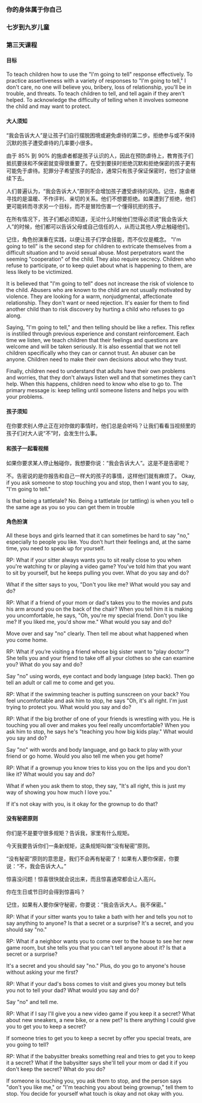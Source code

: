 ### 你的身体属于你自己

### 七岁到九岁儿童

### 第三天课程

#### 目标

To  teach  children how to use the "I'm  going to tell" response  effectively. 
To  practice  assertiveness  with  a variety  of responses  to "I'm  going to tell,"
I don't care,
no one will believe you, 
bribery,
loss of relationship,
you'll be in trouble, and 
threats.
To teach children to tell, and tell again if they aren't helped.
To acknowledge the difficulty of telling when it involves someone the child and may want to protect.

#### 大人须知

“我会告诉大人”是让孩子们自行摆脱困境或避免虐待的第二步。拒绝参与或不保持沉默的孩子遭受虐待的几率要小很多。

由于 85% 到 90% 的施虐者都是孩子认识的人，因此在预防虐待上，教育孩子们抵抗要挟和不保密就变得很重要了。在受到要挟时拒绝沉默和拒绝保密的孩子更有可能免于虐待。犯罪分子希望孩子的配合，通常只有孩子保证保密时，他们才会继续下去。

人们普遍认为，“我会告诉大人”原则不会增加孩子遭受虐待的风险。记住，施虐者寻找的是温暖、不作评判、亲切的关系。他们不想要拒绝。如果遭到了拒绝，他们更可能转而寻求另一个目标，而不是冒险伤害一个懂得抗拒的孩子。

在所有情况下，孩子们都必须知道，无论什么时候他们觉得必须说“我会告诉大人”的时候，他们都可以告诉父母或自己信任的人，从而让其他人停止触碰他们。

记住，角色扮演重在实践，以便让孩子们学会技能，而不仅仅是概念。
"I'm going to tell" is the second step for children to extricate themselves from a difficult situation and to avoid sexual abuse. Most perpetrators want the seeming "cooperation" of the child. They also require secrecy. Children who refuse to participate, or to keep quiet about what is happening to them, are less likely to be victimized.

It is believed that "I'm going to tell" does not increase the risk of violence to the child. Abusers who are known to the child are not usually motivated by violence. They are looking for a warm, nonjudgmental, affectionate relationship. They don't want or need rejection. It's easier for them to find another child than to risk discovery by hurting a child who refuses to go along.

Saying, "I'm going to tell," and then telling should be like a reflex. This reflex is instilled through previous experience and constant reinforcement. Each time we listen, we teach children that their feelings and questions are welcome and will be taken seriously. It is also essential that we not tell children specifically who they can or cannot trust. An abuser can be anyone. Children need to make their own decisions about     who they trust.

Finally, children need to understand that adults have their own problems and worries, that they don't always listen well and that sometimes they can't help. When this happens, children need to know who else to go to. The primary message is: keep telling until someone listens and helps you with your problems.

#### 孩子须知

在你要求别人停止正在对你做的事情时，他们总是会听吗？让我们看看当视频里的孩子们对大人说“不”时，会发生什么事。

#### 和孩子一起看视频

如果你要求某人停止触碰你，我想要你说：“我会告诉大人”。这是不是告密呢？

不。告密说的是你报告和自己一样大的孩子的事情，这样他们就有麻烦了。
Okay, if you ask someone to stop touching you and stop, then I want you to say, "I'm  going to tell."

Is that being a tattletale?    No. Being a tattletale (or tattling) is when you tell o the same age as you so you can get them in trouble

#### 角色扮演

All these boys and girls learned that it can sometimes be hard to say "no," especially to people you like. You don’t hurt their feelings and, at the same time, you need to speak up for yourself.

RP:  What if your sitter always wants you to sit really close to you when you're watching tv or playing a video game?  You've told him that you want to sit by yourself, but he keeps pulling you over.  What do you say and do?

What if the sitter says to you, "Don't you like me? What would you say and  do?

RP:   What if a friend of your mom or dad's takes you to the movies and puts his arm around you on the back of the chair?   When you tell him it is making you uncomfortable, he says, "Oh, you're my special friend.   Don't you like me? If you liked me, you'd show me." What would you say and do?

Move over and say "no"   clearly.  Then tell me about what happened when you come home.

RP:   What if you’re visiting a friend whose big sister want to “play doctor”? She tells you and your friend to take off all your clothes so she can examine you?   What do you say and do?

Say "no" using words, eye contact and body language (step back).   Then go tell an adult or call  me to come and get you.

RP:   What if the swimming teacher is putting sunscreen on your back? You feel uncomfortable and ask him to stop, he says "Oh, it's all right.   I'm just trying to protect you.  What would you say and do?

 RP:   What if the big brother of one of your friends is wrestling with you. He is touching you all over and makes you feel really uncomfortable? When you ask him to stop, he says he's "teaching you how big kids play." What would you say and do?

Say "no" with words and body language, and go back to play with your friend or go home.  Would you also tell me when you get home?

RP:   What if a grownup you know tries to kiss you on the lips and you don't like it?   What would you say and do?

What if when you ask them to stop, they say, "It's all right, this is just my way of showing you how much I love you."

If it's not okay with you, is it okay for the grownup to do that?

#### 没有秘密原则

你们是不是要守很多规矩？告诉我，家里有什么规矩。

今天我要告诉你们一条新规矩，这条规矩叫做“没有秘密”原则。

“没有秘密”原则的意思是，我们不会再有秘密了！如果有人要你保密，你要说：“不，我会告诉大人。”

惊喜没问题！惊喜很快就会说出来，而且惊喜通常都会让人高兴。

你在生日或节日时会得到惊喜吗？

记住，如果有人要你保守秘密，你要说：“我会告诉大人。我不保密。”

RP:   What if your sitter wants you to take a bath with her and tells you not to say anything to anyone?
Is that a secret or a surprise? It's a secret, and you should say "no."

RP:  What if a neighbor wants you to come over to the house to see her new game room, but she tells you that you can't tell anyone about it?  Is that a secret or a surprise?

It's a secret and you should say "no."  Plus, do you go to anyone's house without asking your me first? 

RP:   What if your dad's boss comes to visit and gives you money but tells you not to tell your dad? What would you say and do?

Say "no" and tell me.

RP:   What if I say I'll give you a new video game if you keep it a secret?  What about new sneakers, a new bike, or a new pet?  Is there anything I could give you to get you to keep a secret?

If someone tries to get you to keep a secret by offer you special treats, are you going to tell?

RP:   What if the babysitter breaks something real and tries to get you to keep it a secret?  What if the babysitter says she'll tell your mom or dad it if you don't keep the secret? What do you do? 

If someone is touching you, you ask them to stop, and the person says "don't you like me," or "I'm teaching you about being grownup," tell them to stop.  You decide for yourself what touch is okay and not okay with you.





